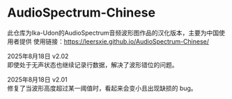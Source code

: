 # AudioSpectrum-Chinese
此仓库为Ika-Udon的AudioSpectrum音频波形图作品的汉化版本，主要为中国使用者提供
使用链接：https://leersxie.github.io/AudioSpectrum-Chinese/

2025年8月18日 v2.02  
即使处于无声状态也继续记录行数据，解决了波形错位的问题。

2025年8月18日 v2.01  
修复了当波形高度超过某一阈值时，看起来会变小且出现缺损的 bug。
